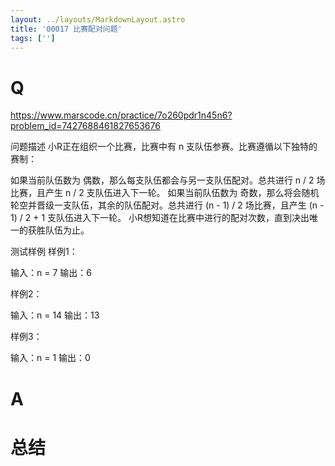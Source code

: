 ```yaml
---
layout: ../layouts/MarkdownLayout.astro
title: '00017 比赛配对问题'
tags: ['']
---
```


# Q

https://www.marscode.cn/practice/7o260pdr1n45n6?problem_id=7427688461827653676

问题描述
小R正在组织一个比赛，比赛中有 n 支队伍参赛。比赛遵循以下独特的赛制：

如果当前队伍数为 偶数，那么每支队伍都会与另一支队伍配对。总共进行 n / 2 场比赛，且产生 n / 2 支队伍进入下一轮。
如果当前队伍数为 奇数，那么将会随机轮空并晋级一支队伍，其余的队伍配对。总共进行 (n - 1) / 2 场比赛，且产生 (n - 1) / 2 + 1 支队伍进入下一轮。
小R想知道在比赛中进行的配对次数，直到决出唯一的获胜队伍为止。

测试样例
样例1：

输入：n = 7
输出：6

样例2：

输入：n = 14
输出：13

样例3：

输入：n = 1
输出：0

# A



# 总结



<script>
  // function func(n) {
  //   let res = 0
  //   while (n > 1) {
  //     if (n % 2 === 0) {
  //       const next = n / 2
  //       res += next
  //       n = next
  //     } else {
  //       const next = (n - 1) / 2
  //       res += next
  //       n = next + 1
  //     }
  //   }
  //   return res
  // }
  function func(n) {
    return n - 1
  }
  console.log(func(7))
  console.log(func(14))
  console.log(func(1))
</script>